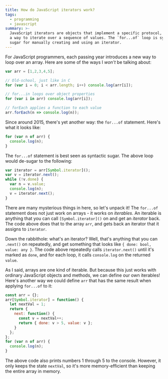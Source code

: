 ```yaml
---
title: How do JavaScript iterators work?
tags:
  - programming
  - javascript
summary: >-
  JavaScript iterators are objects that implement a specific protocol, providing
  a way to iterate over a sequence of values. The `for...of` loop is syntactic
  sugar for manually creating and using an iterator.
---
```


For JavaScript programmers,
each passing year introduces a new way to loop over an array.
Here are some of the ways I _won't_ be talking about:

```js
var arr = [1,2,3,4,5];

// Old-school, just like in C
for (var i = 0; i < arr.length; i++) console.log(arr[i]);

// for...in loops over object properties
for (var i in arr) console.log(arr[i]);

// forEach applies a function to each value
arr.forEach(n => console.log(n));
```

Since around 2015,
there's yet another way:
the `for...of` statement.
Here's what it looks like:

```js
for (var n of arr) {
  console.log(n);
}
```

The `for...of` statement is best seen as syntactic sugar.
The above loop would de-sugar to the following:

```js
var iterator = arr[Symbol.iterator]();
var v = iterator.next();
while (!v.done) {
  var n = v.value;
  console.log(n);
  v = iterator.next();
}
```

There are many mysterious things in here,
so let's unpack it!
The `for...of` statement
does not just work on arrays -
it works on _iterables_.
An iterable
is anything that you can call `[Symbol.iterator]()` on
and get an _iterator_ back.
The code above does that to the array `arr`,
and gets back an iterator 
that it assigns to `iterator`.

Down the rabbithole:
what's an iterator?
Well, that's anything that you can `.next()` on repeatedly,
and get something that looks like `{ done: bool, value: any }`.
The code above repeatedly calls `iterator.next()` 
until it's marked as `done`,
and for each loop, it calls `console.log` on the returned `value`.

As I said,
arrays are one kind of iterable.
But because this just works with ordinary JavaScript objects and methods,
we can define our own iterables!
Here's another way we could define `arr`
that has the same result when applying `for...of` to it:

```js
const arr = {};
arr[Symbol.iterator] = function() {
  let nextVal = 1;
  return {
    next: function() {
      const v = nextVal++;
      return { done: v > 5, value: v };
    }
  };
};
for (var n of arr) {
  console.log(n);
}
```

The above code also prints numbers 1 through 5 to the console.
However, it only keeps the state `nextVal`,
so it's more memory-efficient than keeping the entire array in memory.
